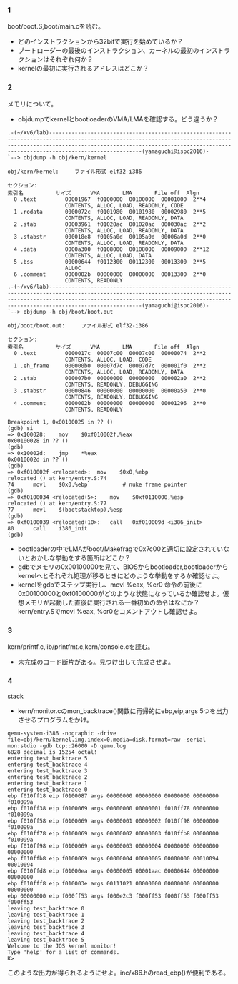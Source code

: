 ### 1
boot/boot.S,boot/main.cを読む。
* どのインストラクションから32bitで実行を始めているか？
* ブートローダーの最後のインストラクション、カーネルの最初のインストラクションはそれぞれ何か？
* kernelの最初に実行されるアドレスはどこか？

### 2
メモリについて。
* objdumpでkernelとbootloaderのVMA/LMAを確認する。どう違うか？
```
.-(~/xv6/lab)-----------------------------------------------------------------------------------------------------------------------------------------------------------------------------------------------------------------------------------------------(yamaguchi@ispc2016)-
`--> objdump -h obj/kern/kernel

obj/kern/kernel:     ファイル形式 elf32-i386

セクション:
索引名          サイズ      VMA       LMA       File off  Algn
  0 .text         00001967  f0100000  00100000  00001000  2**4
                  CONTENTS, ALLOC, LOAD, READONLY, CODE
  1 .rodata       0000072c  f0101980  00101980  00002980  2**5
                  CONTENTS, ALLOC, LOAD, READONLY, DATA
  2 .stab         00003961  f01020ac  001020ac  000030ac  2**2
                  CONTENTS, ALLOC, LOAD, READONLY, DATA
  3 .stabstr      000018e8  f0105a0d  00105a0d  00006a0d  2**0
                  CONTENTS, ALLOC, LOAD, READONLY, DATA
  4 .data         0000a300  f0108000  00108000  00009000  2**12
                  CONTENTS, ALLOC, LOAD, DATA
  5 .bss          00000644  f0112300  00112300  00013300  2**5
                  ALLOC
  6 .comment      0000002b  00000000  00000000  00013300  2**0
                  CONTENTS, READONLY
.-(~/xv6/lab)-----------------------------------------------------------------------------------------------------------------------------------------------------------------------------------------------------------------------------------------------(yamaguchi@ispc2016)-
`--> objdump -h obj/boot/boot.out

obj/boot/boot.out:     ファイル形式 elf32-i386

セクション:
索引名          サイズ      VMA       LMA       File off  Algn
  0 .text         0000017c  00007c00  00007c00  00000074  2**2
                  CONTENTS, ALLOC, LOAD, CODE
  1 .eh_frame     000000b0  00007d7c  00007d7c  000001f0  2**2
                  CONTENTS, ALLOC, LOAD, READONLY, DATA
  2 .stab         000007b0  00000000  00000000  000002a0  2**2
                  CONTENTS, READONLY, DEBUGGING
  3 .stabstr      00000846  00000000  00000000  00000a50  2**0
                  CONTENTS, READONLY, DEBUGGING
  4 .comment      0000002b  00000000  00000000  00001296  2**0
                  CONTENTS, READONLY
```

```
Breakpoint 1, 0x00100025 in ?? ()
(gdb) si
=> 0x100028:    mov    $0xf010002f,%eax
0x00100028 in ?? ()
(gdb) 
=> 0x10002d:    jmp    *%eax
0x0010002d in ?? ()
(gdb) 
=> 0xf010002f <relocated>:  mov    $0x0,%ebp
relocated () at kern/entry.S:74
74      movl    $0x0,%ebp           # nuke frame pointer
(gdb) 
=> 0xf0100034 <relocated+5>:    mov    $0xf0110000,%esp
relocated () at kern/entry.S:77
77      movl    $(bootstacktop),%esp
(gdb) 
=> 0xf0100039 <relocated+10>:   call   0xf010009d <i386_init>
80      call    i386_init
(gdb) 
```

* bootloaderの中でLMAがboot/Makefragで0x7c00と適切に設定されていないとおかしな挙動をする箇所はどこか？
* gdbでメモリの0x00100000を見て、BIOSからbootloader,bootloaderからkernelへとそれぞれ処理が移るときにどのような挙動をするか確認せよ。
* kernelをgdbでステップ実行し、movl %eax, %cr0 命令の前後に0x00100000と0xf0100000がどのような状態になっているか確認せよ。仮想メモリが起動した直後に実行される一番初めの命令はなにか？kern/entry.Sでmovl %eax, %cr0をコメントアウトし確認せよ。

### 3
kern/printf.c,lib/printfmt.c,kern/console.cを読む。
* 未完成のコード断片がある。見つけ出して完成させよ。

### 4
stack
* kern/monitor.cのmon_backtrace()関数に再帰的にebp,eip,args 5つを出力させるプログラムをかけ。
```
qemu-system-i386 -nographic -drive file=obj/kern/kernel.img,index=0,media=disk,format=raw -serial mon:stdio -gdb tcp::26000 -D qemu.log 
6828 decimal is 15254 octal!
entering test_backtrace 5
entering test_backtrace 4
entering test_backtrace 3
entering test_backtrace 2
entering test_backtrace 1
entering test_backtrace 0
ebp f010ff18 eip f0100087 args 00000000 00000000 00000000 00000000 f010099a 
ebp f010ff38 eip f0100069 args 00000000 00000001 f010ff78 00000000 f010099a 
ebp f010ff58 eip f0100069 args 00000001 00000002 f010ff98 00000000 f010099a 
ebp f010ff78 eip f0100069 args 00000002 00000003 f010ffb8 00000000 f010099a 
ebp f010ff98 eip f0100069 args 00000003 00000004 00000000 00000000 00000000 
ebp f010ffb8 eip f0100069 args 00000004 00000005 00000000 00010094 00010094 
ebp f010ffd8 eip f01000ea args 00000005 00001aac 00000644 00000000 00000000 
ebp f010fff8 eip f010003e args 00111021 00000000 00000000 00000000 00000000 
ebp 00000000 eip f000ff53 args f000e2c3 f000ff53 f000ff53 f000ff53 f000ff53 
leaving test_backtrace 0
leaving test_backtrace 1
leaving test_backtrace 2
leaving test_backtrace 3
leaving test_backtrace 4
leaving test_backtrace 5
Welcome to the JOS kernel monitor!
Type 'help' for a list of commands.
K> 

```
このような出力が得られるようにせよ。inc/x86.hのread_ebp()が便利である。

